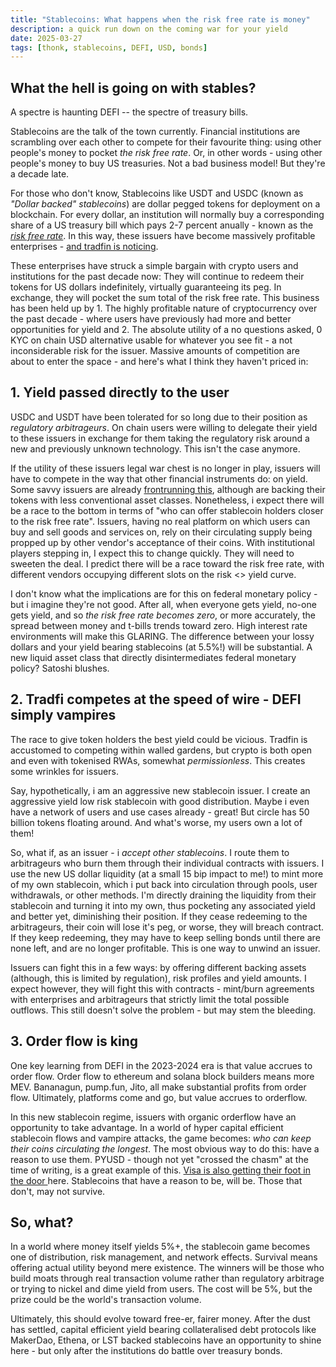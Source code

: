 ```yaml
---
title: "Stablecoins: What happens when the risk free rate is money"
description: a quick run down on the coming war for your yield
date: 2025-03-27
tags: [thonk, stablecoins, DEFI, USD, bonds]
---
```


## What the hell is going on with stables?

A spectre is haunting DEFI -- the spectre of treasury bills.

Stablecoins are the talk of the town currently. Financial institutions are scrambling over each other to compete for their favourite thing: using other people's money to pocket _the risk free rate_. Or, in other words - using other people's money to buy US treasuries. Not a bad business model! But they're a decade late.

For those who don't know, Stablecoins like USDT and USDC (known as _"Dollar backed" stablecoins_) are dollar pegged tokens for deployment on a blockchain. For every dollar, an institution will normally buy a corresponding share of a US treasury bill which pays 2-7 percent anually - known as the _[risk free rate](https://en.wikipedia.org/wiki/Risk-free_rate#:~:text=The%20risk%2Dfree%20rate%20of,to%20meet%20all%20payment%20obligations.)_.  In this way, these issuers have become massively profitable enterprises - [and tradfin is noticing](https://www.reuters.com/business/finance/fidelity-investments-tests-dollar-pegged-stablecoin-2025-03-26/). 

These enterprises have struck a simple bargain with crypto users and institutions for the past decade now: They will continue to redeem their tokens for US dollars indefinitely, virtually guaranteeing its peg. In exchange, they will pocket the sum total of the risk free rate. This business has been held up by 1. The highly profitable nature of cryptocurrency over the past decade - where users have previously had more and better opportunities for yield and 2. The absolute utility of a no questions asked, 0 KYC on chain USD alternative usable for whatever you see fit - a not inconsiderable risk for the issuer. Massive amounts of competition are about to enter the space - and here's what I think they haven't priced in:

## 1. Yield passed directly to the user

USDC and USDT have been tolerated for so long due to their position as _regulatory arbitrageurs_. On chain users were willing to delegate their yield to these issuers in exchange for them taking the regulatory risk around a new and previously unknown technology. This isn't the case anymore.

If the utility of these issuers legal war chest is no longer in play, issuers will have to compete in the way that other financial instruments do: on yield. Some savvy issuers are already [frontrunning this](https://www.ledgerinsights.com/figure-launches-sec-regulated-yield-bearing-stablecoin/), although are backing their tokens with less conventional asset classes. Nonetheless, i expect there will be a race to the bottom in terms of "who can offer stablecoin holders closer to the risk free rate". Issuers, having no real platform on which users can buy and sell goods and services on, rely on their circulating supply being propped up by other vendor's acceptance of their coins. With institutional players stepping in, I expect this to change quickly. They will need to sweeten the deal. I predict there will be a race toward the risk free rate, with different vendors occupying different slots on the risk <> yield curve.

I don't know what the implications are for this on federal monetary policy - but i imagine they're not good. After all, when everyone gets yield, no-one gets yield, and so _the risk free rate becomes zero_, or more accurately, the spread between money and t-bills trends toward zero. High interest rate environments will make this GLARING. The difference between your lossy dollars and your yield bearing stablecoins (at 5.5%!) will be substantial. A new liquid asset class that directly disintermediates federal monetary policy? Satoshi blushes.

## 2. Tradfi competes at the speed of wire - DEFI simply vampires

The race to give token holders the best yield could be vicious. Tradfin is accustomed to competing within walled gardens, but crypto is both open and even with tokenised RWAs, somewhat _permissionless_. This creates some wrinkles for issuers.

Say, hypothetically, i am an aggressive new stablecoin issuer. I create an aggressive yield low risk stablecoin with good distribution. Maybe i even have a network of users and use cases already - great! But circle has 50 billion tokens floating around. And what's worse, my users own a lot of them!

So, what if, as an issuer - i _accept other stablecoins_. I route them to arbitrageurs who burn them through their individual contracts with issuers. I use the new US dollar liquidity (at a small 15 bip impact to me!) to mint more of my own stablecoin, which i put back into circulation through pools, user withdrawals, or other methods. I'm directly draining the liquidity from their stablecoin and turning it into my own, thus pocketing any associated yield and better yet, diminishing their position. If they cease redeeming to the arbitrageurs, their coin will lose it's peg, or worse, they will breach contract. If they keep redeeming, they may have to keep selling bonds until there are none left, and are no longer profitable. This is one way to unwind an issuer.

Issuers can fight this in a few ways: by offering different backing assets (although, this is limited by regulation), risk profiles and yield amounts. I expect however, they will fight this with contracts - mint/burn agreements with enterprises and arbitrageurs that strictly limit the total possible outflows. This still doesn't solve the problem - but may stem the bleeding.

## 3. Order flow is king

One key learning from DEFI in the 2023-2024 era is that value accrues to order flow. Order flow to ethereum and solana block builders means more MEV. Bananagun, pump.fun, Jito, all make substantial profits from order flow. Ultimately, platforms come and go, but value accrues to orderflow.

In this new stablecoin regime, issuers with organic orderflow have an opportunity to take advantage. In a world of hyper capital efficient stablecoin flows and vampire attacks, the game becomes: _who can keep their coins circulating the longest_. The most obvious way to do this: have a reason to use them. PYUSD - though not yet "crossed the chasm" at the time of writing, is a great example of this. [Visa is also getting their foot in the door ](https://www.moomoo.com/community/feed/solana-and-visa-bridging-the-gap-between-crypto-and-payments-112091813511174#:~:text=The%20partnership%20between%20Solana%20and,transactions%20on%20a%20global%20scale.)here. Stablecoins that have a reason to be, will be. Those that don't, may not survive. 

## So, what?

In a world where money itself yields 5%+, the stablecoin game becomes one of distribution, risk management, and network effects. Survival means offering actual utility beyond mere existence. The winners will be those who build moats through real transaction volume rather than regulatory arbitrage or trying to nickel and dime yield from users. The cost will be 5%, but the prize could be the world's transaction volume.

Ultimately, this should evolve toward free-er, fairer money. After the dust has settled, capital efficient yield bearing collateralised debt protocols like MakerDao, Ethena, or LST backed stablecoins have an opportunity to shine here - but only after the institutions do battle over treasury bonds.